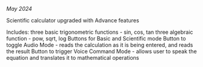 _May 2024_

Scientific calculator upgraded with Advance features

Includes:
three basic trigonometric functions - sin, cos, tan
three algebraic function - pow, sqrt, log
Buttons for Basic and Scientific mode
Button to toggle Audio Mode - reads the calculation as it is being entered, and reads the result
Button to trigger Voice Command Mode - allows user to speak the equation and translates it to mathematical operations
